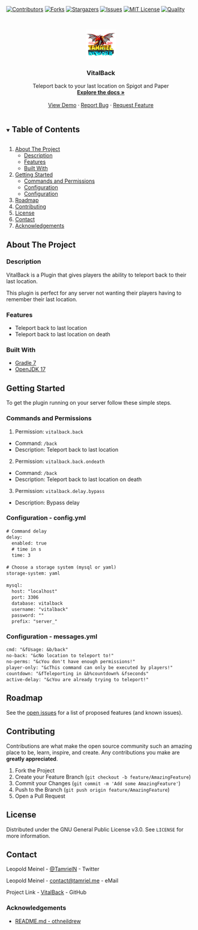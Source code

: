 <!-- PROJECT SHIELDS -->
[![Contributors][contributors-shield]][contributors-url]
[![Forks][forks-shield]][forks-url]
[![Stargazers][stars-shield]][stars-url]
[![Issues][issues-shield]][issues-url]
[![MIT License][license-shield]][license-url]
[![Quality][quality-shield]][quality-url]

<!-- PROJECT LOGO -->
<!--suppress ALL -->
<br />
<p align="center">
  <a href="https://github.com/LeoMeinel/VitalBack">
    <img src="images/logo.png" alt="Logo" width="80" height="80">
  </a>

<h3 align="center">VitalBack</h3>

  <p align="center">
    Teleport back to your last location on Spigot and Paper
    <br />
    <a href="https://github.com/LeoMeinel/VitalBack"><strong>Explore the docs »</strong></a>
    <br />
    <br />
    <a href="https://github.com/LeoMeinel/VitalBack">View Demo</a>
    ·
    <a href="https://github.com/LeoMeinel/VitalBack/issues">Report Bug</a>
    ·
    <a href="https://github.com/LeoMeinel/VitalBack/issues">Request Feature</a>
  </p>

<!-- TABLE OF CONTENTS -->
<details open="open">
  <summary><h2 style="display: inline-block">Table of Contents</h2></summary>
  <ol>
    <li>
      <a href="#about-the-project">About The Project</a>
      <ul>
        <li><a href="#description">Description</a></li>
        <li><a href="#features">Features</a></li>
        <li><a href="#built-with">Built With</a></li>
      </ul>
    </li>
    <li>
      <a href="#getting-started">Getting Started</a>
      <ul>
        <li><a href="#commands-and-permissions">Commands and Permissions</a></li>
        <li><a href="#configuration - config.yml">Configuration</a></li>
		<li><a href="#configuration - messages.yml">Configuration</a></li>
      </ul>
    </li>
    <li><a href="#roadmap">Roadmap</a></li>
    <li><a href="#contributing">Contributing</a></li>
    <li><a href="#license">License</a></li>
    <li><a href="#contact">Contact</a></li>
    <li><a href="#acknowledgements">Acknowledgements</a></li>
  </ol>
</details>

<!-- ABOUT THE PROJECT -->

## About The Project

### Description

VitalBack is a Plugin that gives players the ability to teleport back to their last location.

This plugin is perfect for any server not wanting their players having to remember their last location.

### Features

* Teleport back to last location
* Teleport back to last location on death

### Built With

* [Gradle 7](https://docs.gradle.org/7.4/release-notes.html)
* [OpenJDK 17](https://openjdk.java.net/projects/jdk/17/)

<!-- GETTING STARTED -->

## Getting Started

To get the plugin running on your server follow these simple steps.

### Commands and Permissions

1. Permission: `vitalback.back`

* Command: `/back`
* Description: Teleport back to last location

2. Permission: `vitalback.back.ondeath`

* Command: `/back`
* Description: Teleport back to last location on death

3. Permission: `vitalback.delay.bypass`

* Description: Bypass delay

### Configuration - config.yml

```
# Command delay
delay:
  enabled: true
  # time in s
  time: 3

# Choose a storage system (mysql or yaml)
storage-system: yaml

mysql:
  host: "localhost"
  port: 3306
  database: vitalback
  username: "vitalback"
  password: ""
  prefix: "server_"
```

### Configuration - messages.yml

```
cmd: "&fUsage: &b/back"
no-back: "&cNo location to teleport to!"
no-perms: "&cYou don't have enough permissions!"
player-only: "&cThis command can only be executed by players!"
countdown: "&fTeleporting in &b%countdown% &fseconds"
active-delay: "&cYou are already trying to teleport!"
```

<!-- ROADMAP -->

## Roadmap

See the [open issues](https://github.com/LeoMeinel/VitalBack/issues) for a list of proposed features (and known
issues).

<!-- CONTRIBUTING -->

## Contributing

Contributions are what make the open source community such an amazing place to be, learn, inspire, and create. Any
contributions you make are **greatly appreciated**.

1. Fork the Project
2. Create your Feature Branch (`git checkout -b feature/AmazingFeature`)
3. Commit your Changes (`git commit -m 'Add some AmazingFeature'`)
4. Push to the Branch (`git push origin feature/AmazingFeature`)
5. Open a Pull Request

<!-- LICENSE -->

## License

Distributed under the GNU General Public License v3.0. See `LICENSE` for more information.

<!-- CONTACT -->

## Contact

Leopold Meinel - [@TamrielN](https://twitter.com/TamrielN) - Twitter

Leopold Meinel - [contact@tamriel.me](mailto:contact@tamriel.me) - eMail

Project Link - [VitalBack](https://github.com/LeoMeinel/VitalBack) - GitHub

<!-- ACKNOWLEDGEMENTS -->

### Acknowledgements

* [README.md - othneildrew](https://github.com/othneildrew/Best-README-Template)

<!-- MARKDOWN LINKS & IMAGES -->

[contributors-shield]: https://img.shields.io/github/contributors-anon/LeoMeinel/VitalBack?style=for-the-badge

[contributors-url]: https://github.com/LeoMeinel/VitalBack/graphs/contributors

[forks-shield]: https://img.shields.io/github/forks/LeoMeinel/VitalBack?label=Forks&style=for-the-badge

[forks-url]: https://github.com/LeoMeinel/VitalBack/network/members

[stars-shield]: https://img.shields.io/github/stars/LeoMeinel/VitalBack?style=for-the-badge

[stars-url]: https://github.com/LeoMeinel/VitalBack/stargazers

[issues-shield]: https://img.shields.io/github/issues/LeoMeinel/VitalBack?style=for-the-badge

[issues-url]: https://github.com/LeoMeinel/VitalBack/issues

[license-shield]: https://img.shields.io/github/license/LeoMeinel/VitalBack?style=for-the-badge

[license-url]: https://github.com/LeoMeinel/VitalBack/blob/main/LICENSE

[quality-shield]: https://img.shields.io/codefactor/grade/github/LeoMeinel/VitalBack?style=for-the-badge

[quality-url]: https://www.codefactor.io/repository/github/LeoMeinel/VitalBack

